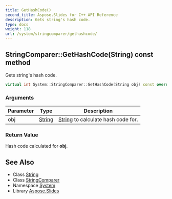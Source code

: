 ```yaml
---
title: GetHashCode()
second_title: Aspose.Slides for C++ API Reference
description: Gets string's hash code.
type: docs
weight: 118
url: /system/stringcomparer/gethashcode/
---
```

## StringComparer::GetHashCode(String) const method


Gets string's hash code.

```cpp
virtual int System::StringComparer::GetHashCode(String obj) const override
```


### Arguments

| Parameter | Type | Description |
| --- | --- | --- |
| obj | [String](../../string/) | [String](../../string/) to calculate hash code for. |

### Return Value

Hash code calculated for **obj**.

## See Also

* Class [String](../../string/)
* Class [StringComparer](../)
* Namespace [System](../../)
* Library [Aspose.Slides](../../../)